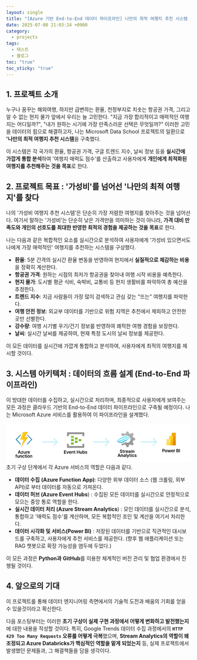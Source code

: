 ```yaml
---
layout: single
title: "[Azure 기반 End-to-End 데이터 파이프라인] 나만의 최적 여행지 추천 시스템 구축기(1) : 프로젝트 소개 및 아키텍처"
date: 2025-07-08 21:03:24 +0900
category:
  - projects
tags:
  - 테스트
  - 블로그
toc: "true"
toc_sticky: "true"
---
```


## 1. 프로젝트 소개

누구나 꿈꾸는 해외여행, 하지만 급변하는 환율, 천정부지로 치솟는 항공권 가격, 그리고 알 수 없는 현지 물가 앞에서 우리는 늘 고민한다. "지금 가장 합리적이고 매력적인 여행지는 어디일까?", "내가 원하는 시기에 가장 만족스러운 선택은 무엇일까?" 이러한 고민을 데이터의 힘으로 해결하고자, 나는 Microsoft Data School 프로젝트의 일환으로 **'나만의 최적 여행지 추천 시스템**을 구축했다.

이 시스템은 각 국가의 환율, 항공권 가격, 구글 트렌드 지수, 날씨 정보 등을 **실시간에 가깝게 통합 분석**하여 '여행지 매력도 점수'를 산출하고 사용자에게 **개인에게 최적화된 여행지를 추천해주는 것을 목표**로 한다.
## 2. 프로젝트 목표 : '가성비'를 넘어선 '나만의 최적 여행지'를 찾다

나의 '가성비 여행지 추천 시스템'은 단순히 가장 저렴한 여행지를 찾아주는 것을 넘어선다. 여기서 말하는 '가성비'는 단순히 낮은 가격만을 의미하는 것이 아니라, **가격 대비 만족도와 개인의 선호도를 최대한 반영한 최적의 경험을 제공하는 것을 목표**로 한다.

나는 다음과 같은 복합적인 요소를 실시간으로 분석하여 사용자에게 '가성비 있으면서도 나에게 가장 매력적인' 여행지를 추천하는 시스템을 구상했다.

- **환율**: 5분 간격의 실시간 환율 변동을 반영하여 현지에서 **실질적으로 체감하는 비용**을 정확히 계산한다.
- **항공권 가격**: 원하는 시점의 최저가 항공권을 찾아내 여행 시작 비용을 예측한다.
- **현지 물가**: 도시별 평균 식비, 숙박비, 교통비 등 현지 생활비를 파악하여 총 예산을 추정한다.
- **트렌드 지수**: 지금 사람들이 가장 많이 검색하고 관심 갖는 "뜨는" 여행지를 파악한다.
- **여행 안전 정보**: 외교부 데이터를 기반으로 위험 지역은 추천에서 제외하고 안전한 곳만 선별한다.
- **강수량**: 여행 시기별 우기/건기 정보를 반영하여 쾌적한 여행 경험을 보장한다.
- **날씨**: 실시간 날씨를 제공하여, 현재 특정 도시의 날씨 정보를 제공한다.

이 모든 데이터를 실시간에 가깝게 통합하고 분석하여, 사용자에게 최적의 여행지를 제시할 것이다.
## 3. 시스템 아키텍처 : 데이터의 흐름 설계 (End-to-End 파이프라인)

이 방대한 데이터를 수집하고, 실시간으로 처리하며, 최종적으로 사용자에게 보여주는 모든 과정은 클라우드 기반의 End-to-End 데이터 파이프라인으로 구축될 예정이다. 나는 Microsoft Azure 서비스를 활용하여 이 파이프라인을 설계했다.


![](/assets/images/posts/2-2025-07-08-프로젝트-소개.png)
초기 구상 단계에서 각 Azure 서비스의 역할은 다음과 같다.

- **데이터 수집** **(Azure Function App)**: 다양한 외부 데이터 소스 (웹 크롤링, 외부API)로 부터 데이터를 자동으로 가져온다. 
- **데이터 허브 (Azure Event Hubs**) : 수집된 모든 데이터를 실시간으로 안정적으로 모으는 중앙 통로 역할을 한다.
- **실시간 데이터 처리 (Azure Stream Analytics**) : 모인 데이터를 실시간으로 분석, 통합하고 '매력도 점수'를 계산하며, 모든 복합적인 조인 및 계산을 여기서 처리한다.
- **데이터 시각화 및 서비스(Power BI)** : 저장된 데이터를 기반으로 직관적인 대시보드를 구축하고, 사용자에게 추천 서비스를 제공한다. (향후 웹 애플리케이션 또는 RAG 챗봇으로 확장 가능성을 염두에 두었다.)

이 모든 과정은 **Python과** **GitHub**를 이용한 체계적인 버전 관리 및 협업 환경에서 진행될 것이다.


## 4. 앞으로의 기대

이 프로젝트를 통해 데이터 엔지니어링 측면에서의 기술적 도전과 배움의 기회를 얻을 수 있을것이라고 확신한다.

다음 포스팅부터는 이러한 **초기 구상이 실제 구현 과정에서 어떻게 변화하고 발전했는지**에 대한 내용을 작성할 것이다. 특히, Google Trends 데이터 수집 과정에서의 **`HTTP 429 Too Many Requests` 오류를 어떻게 극복**했으며, **Stream Analytics의 역할이 왜 조정되고 Azure Databricks가 핵심적인 역할을 맡게 되었는지** 등, 실제 프로젝트에서 발생했던 문제들과, 그 해결책들을 담을 생각이다.